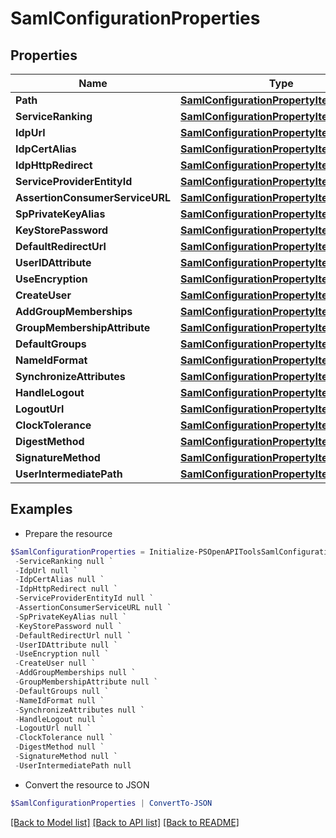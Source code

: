 # SamlConfigurationProperties
## Properties

Name | Type | Description | Notes
------------ | ------------- | ------------- | -------------
**Path** | [**SamlConfigurationPropertyItemsArray**](SamlConfigurationPropertyItemsArray.md) |  | [optional] 
**ServiceRanking** | [**SamlConfigurationPropertyItemsLong**](SamlConfigurationPropertyItemsLong.md) |  | [optional] 
**IdpUrl** | [**SamlConfigurationPropertyItemsString**](SamlConfigurationPropertyItemsString.md) |  | [optional] 
**IdpCertAlias** | [**SamlConfigurationPropertyItemsString**](SamlConfigurationPropertyItemsString.md) |  | [optional] 
**IdpHttpRedirect** | [**SamlConfigurationPropertyItemsBoolean**](SamlConfigurationPropertyItemsBoolean.md) |  | [optional] 
**ServiceProviderEntityId** | [**SamlConfigurationPropertyItemsString**](SamlConfigurationPropertyItemsString.md) |  | [optional] 
**AssertionConsumerServiceURL** | [**SamlConfigurationPropertyItemsString**](SamlConfigurationPropertyItemsString.md) |  | [optional] 
**SpPrivateKeyAlias** | [**SamlConfigurationPropertyItemsString**](SamlConfigurationPropertyItemsString.md) |  | [optional] 
**KeyStorePassword** | [**SamlConfigurationPropertyItemsString**](SamlConfigurationPropertyItemsString.md) |  | [optional] 
**DefaultRedirectUrl** | [**SamlConfigurationPropertyItemsString**](SamlConfigurationPropertyItemsString.md) |  | [optional] 
**UserIDAttribute** | [**SamlConfigurationPropertyItemsString**](SamlConfigurationPropertyItemsString.md) |  | [optional] 
**UseEncryption** | [**SamlConfigurationPropertyItemsBoolean**](SamlConfigurationPropertyItemsBoolean.md) |  | [optional] 
**CreateUser** | [**SamlConfigurationPropertyItemsBoolean**](SamlConfigurationPropertyItemsBoolean.md) |  | [optional] 
**AddGroupMemberships** | [**SamlConfigurationPropertyItemsBoolean**](SamlConfigurationPropertyItemsBoolean.md) |  | [optional] 
**GroupMembershipAttribute** | [**SamlConfigurationPropertyItemsString**](SamlConfigurationPropertyItemsString.md) |  | [optional] 
**DefaultGroups** | [**SamlConfigurationPropertyItemsArray**](SamlConfigurationPropertyItemsArray.md) |  | [optional] 
**NameIdFormat** | [**SamlConfigurationPropertyItemsString**](SamlConfigurationPropertyItemsString.md) |  | [optional] 
**SynchronizeAttributes** | [**SamlConfigurationPropertyItemsArray**](SamlConfigurationPropertyItemsArray.md) |  | [optional] 
**HandleLogout** | [**SamlConfigurationPropertyItemsBoolean**](SamlConfigurationPropertyItemsBoolean.md) |  | [optional] 
**LogoutUrl** | [**SamlConfigurationPropertyItemsString**](SamlConfigurationPropertyItemsString.md) |  | [optional] 
**ClockTolerance** | [**SamlConfigurationPropertyItemsLong**](SamlConfigurationPropertyItemsLong.md) |  | [optional] 
**DigestMethod** | [**SamlConfigurationPropertyItemsString**](SamlConfigurationPropertyItemsString.md) |  | [optional] 
**SignatureMethod** | [**SamlConfigurationPropertyItemsString**](SamlConfigurationPropertyItemsString.md) |  | [optional] 
**UserIntermediatePath** | [**SamlConfigurationPropertyItemsString**](SamlConfigurationPropertyItemsString.md) |  | [optional] 

## Examples

- Prepare the resource
```powershell
$SamlConfigurationProperties = Initialize-PSOpenAPIToolsSamlConfigurationProperties  -Path null `
 -ServiceRanking null `
 -IdpUrl null `
 -IdpCertAlias null `
 -IdpHttpRedirect null `
 -ServiceProviderEntityId null `
 -AssertionConsumerServiceURL null `
 -SpPrivateKeyAlias null `
 -KeyStorePassword null `
 -DefaultRedirectUrl null `
 -UserIDAttribute null `
 -UseEncryption null `
 -CreateUser null `
 -AddGroupMemberships null `
 -GroupMembershipAttribute null `
 -DefaultGroups null `
 -NameIdFormat null `
 -SynchronizeAttributes null `
 -HandleLogout null `
 -LogoutUrl null `
 -ClockTolerance null `
 -DigestMethod null `
 -SignatureMethod null `
 -UserIntermediatePath null
```

- Convert the resource to JSON
```powershell
$SamlConfigurationProperties | ConvertTo-JSON
```

[[Back to Model list]](../README.md#documentation-for-models) [[Back to API list]](../README.md#documentation-for-api-endpoints) [[Back to README]](../README.md)

